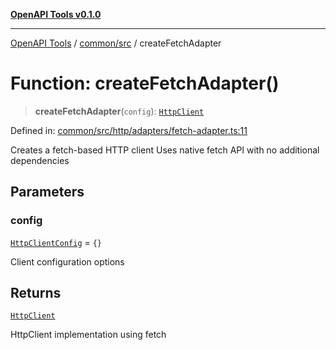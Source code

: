 [**OpenAPI Tools v0.1.0**](../../../README.md)

***

[OpenAPI Tools](../../../modules.md) / [common/src](../README.md) / createFetchAdapter

# Function: createFetchAdapter()

> **createFetchAdapter**(`config`): [`HttpClient`](../interfaces/HttpClient.md)

Defined in: [common/src/http/adapters/fetch-adapter.ts:11](https://github.com/Arthurmtro/openapi-tools/blob/0ec5b52fff16ef5ddecd361e9df5c625e089b42f/packages/common/src/http/adapters/fetch-adapter.ts#L11)

Creates a fetch-based HTTP client
Uses native fetch API with no additional dependencies

## Parameters

### config

[`HttpClientConfig`](../interfaces/HttpClientConfig.md) = `{}`

Client configuration options

## Returns

[`HttpClient`](../interfaces/HttpClient.md)

HttpClient implementation using fetch
